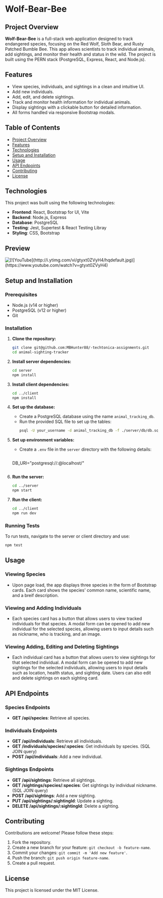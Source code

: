 
# Wolf-Bear-Bee 

## Project Overview
**Wolf-Bear-Bee** is a full-stack web application designed to track endangered species, focusing on the Red Wolf, Sloth Bear, and Rusty Patched Bumble Bee. This app allows scientists to track individual animals, add sightings, and monitor their health and status in the wild. The project is built using the PERN stack (PostgreSQL, Express, React, and Node.js).

## Features
- View species, individuals, and sightings in a clean and intuitive UI.
- Add new individuals. 
- Add, edit, and delete sightings.
- Track and monitor health information for individual animals.
- Display sightings with a clickable button for detailed information.
- All forms handled via responsive Bootstrap modals.

## Table of Contents
- [Project Overview](#project-overview)
- [Features](#features)
- [Technologies](#technologies)
- [Setup and Installation](#setup-and-installation)
- [Usage](#usage)
- [API Endpoints](#api-endpoints)
- [Contributing](#contributing)
- [License](#license)

## Technologies
This project was built using the following technologies:
- **Frontend**: React, Bootstrap for UI, Vite
- **Backend**: Node.js, Express
- **Database**: PostgreSQL
- **Testing**: Jest, Supertest & React Testing Libray
- **Styling**: CSS, Bootstrap

## Preview


![\[!\[YouTube\](http://i.ytimg.com/vi/gtyxt0ZVyH4/hqdefault.jpg)\](https://www.youtube.com/watch?v=gtyxt0ZVyH4)](https://i.giphy.com/media/v1.Y2lkPTc5MGI3NjExd2kxOHA0ZWI1Nnk3c3o1ODBlbTc3dnZ6dnIyZnA0cW5sMDFybTJ6diZlcD12MV9pbnRlcm5hbF9naWZfYnlfaWQmY3Q9Zw/HVx2lQhWyOfxM6T427/giphy.gif)

## Setup and Installation

### Prerequisites
- Node.js (v14 or higher)
- PostgreSQL (v12 or higher)
- Git

### Installation
1. **Clone the repository:**
   ```bash
   git clone git@github.com:MBHunter88/-techtonica-assignments.git
   cd animal-sighting-tracker
   ```

2. **Install server dependencies:**
   ```bash
   cd server
   npm install
   ```

3. **Install client dependencies:**
   ```bash
   cd ../client
   npm install
   ```

4. **Set up the database:**
   - Create a PostgreSQL database using the name `animal_tracking_db`.
   - Run the provided SQL file to set up the tables:
     ```bash
     psql -U your_username -d animal_tracking_db -f ./server/db/db.sql
     ```

5. **Set up environment variables:**
   - Create a `.env` file in the `server` directory with the following details:
     ```
   DB_URI="postgresql://<user>:<password>@localhost/<database>"
     ```

6. **Run the server:**
   ```bash
   cd ../server
   npm start
   ```

7. **Run the client:**
   ```bash
   cd ../client
   npm run dev
   ```

### Running Tests
To run tests, navigate to the server or client directory and use:
```bash
npm test
```

## Usage

### Viewing Species
- Upon page load, the app displays three species in the form of Bootstrap cards. Each card shows the species' common name, scientific name, and a breif description.
  
### Viewing and Adding Individuals
- Each species card has a button that allows users to view tracked individuals for that species. A modal form can be opened to add new individual for the selected species, allowing users to input details such as nickname, who is tracking, and an image.

### Viewing Adding, Editing and Deleting Sightings
- Each individual card has a button that allows users to view sightings for that selected individual. A modal form can be opened to add new sightings for the selected individuals, allowing users to input details such as location, health status, and sighting date. Users can also edit and delete sightings on each sighting card. 

## API Endpoints

### Species Endpoints
- **GET /api/species**: Retrieve all species.

### Individuals Endpoints
- **GET /api/individuals**: Retrieve all individuals.
- **GET /individuals/species/:species**: Get individuals by species. (SQL JOIN query)
- **POST /api/individuals**: Add a new individual.

### Sightings Endpoints
- **GET /api/sightings**: Retrieve all sightings.
- **GET /sightings/species/:species**: Get sightings by individual nickname. (SQL JOIN query)
- **POST /api/sightings**: Add a new sighting.
- **PUT /api/sightings/:sightingId**: Update a sighting.
- **DELETE /api/sightings/:sightingId**: Delete a sighting.

## Contributing
Contributions are welcome! Please follow these steps:
1. Fork the repository.
2. Create a new branch for your feature: `git checkout -b feature-name`.
3. Commit your changes: `git commit -m 'Add new feature'`.
4. Push the branch: `git push origin feature-name`.
5. Create a pull request.

## License
This project is licensed under the MIT License.


[https://youtu.be/gtyxt0ZVyH4]: https://youtu.be/gtyxt0ZVyH4